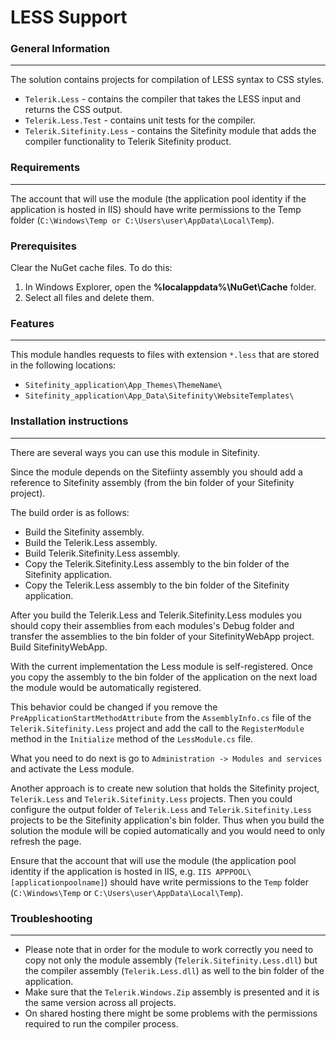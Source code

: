 LESS Support
============

### General Information
-------------------

The solution contains projects for compilation of LESS syntax to CSS styles.

- `Telerik.Less` - contains the compiler that takes the LESS input and returns the CSS output.
- `Telerik.Less.Test` - contains unit tests for the compiler.
- `Telerik.Sitefinity.Less` - contains the Sitefinity module that adds the compiler functionality to Telerik Sitefinity product.

### Requirements
------------

 The account that will use the module (the application pool identity if the application is hosted in IIS) should have write permissions to the Temp folder (`C:\Windows\Temp or C:\Users\user\AppData\Local\Temp`).

### Prerequisites

Clear the NuGet cache files. To do this:

1. In Windows Explorer, open the **%localappdata%\NuGet\Cache** folder.
2. Select all files and delete them.


### Features
--------

This module handles requests to files with extension `*.less` that are stored in the following locations:

- `Sitefinity_application\App_Themes\ThemeName\`
- `Sitefinity_application\App_Data\Sitefinity\WebsiteTemplates\`

### Installation instructions
------------

There are several ways you can use this module in Sitefinity.

Since the module depends on the Sitefiinty assembly you should add a reference to Sitefinity assembly (from the bin folder of your Sitefinity project).

The build order is as follows:

- Build the Sitefinity assembly.
- Build the Telerik.Less assembly.
- Build Telerik.Sitefinity.Less assembly.
- Copy the Telerik.Sitefinity.Less assembly to the bin folder of the Sitefinity application.
- Copy the Telerik.Less assembly to the bin folder of the Sitefinity application.

After you build the Telerik.Less and Telerik.Sitefinity.Less modules you should copy their assemblies from each modules's Debug folder and transfer the assemblies to the bin folder of your SitefinityWebApp project. Build SitefinityWebApp.

With the current implementation the Less module is self-registered. Once you copy the assembly to the bin folder of the application on the next load the module would be automatically registered. 

This behavior could be changed if you remove the `PreApplicationStartMethodAttribute` from the `AssemblyInfo.cs` file of the `Telerik.Sitefinity.Less` project and add the call to the `RegisterModule` method in the `Initialize` method of the `LessModule.cs` file.

What you need to do next is go to `Administration -> Modules and services` and activate the Less module.

Another approach is to create new solution that holds the Sitefinity project, `Telerik.Less` and `Telerik.Sitefinity.Less` projects. Then you could configure the output folder of `Telerik.Less` and `Telerik.Sitefinity.Less` projects to be the Sitefinity application's bin folder. Thus when you build the solution the module will be copied automatically and you would need to only refresh the page.

Ensure that the account that will use the module (the application pool identity if the application is hosted in IIS, e.g. `IIS APPPOOL\[applicationpoolname]`) should have write permissions to the `Temp` folder (`C:\Windows\Temp` or `C:\Users\user\AppData\Local\Temp`).

### Troubleshooting
---------------

- Please note that in order for the module to work correctly you need to copy not only the module assembly (`Telerik.Sitefinity.Less.dll`) but the compiler assembly (`Telerik.Less.dll`) as well to the bin folder of the application.
- Make sure that the `Telerik.Windows.Zip` assembly is presented and it is the same version across all projects.
- On shared hosting there might be some problems with the permissions required to run the compiler process.
